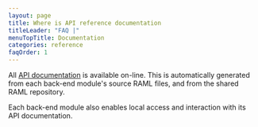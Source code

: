```yaml
---
layout: page
title: Where is API reference documentation
titleLeader: "FAQ |"
menuTopTitle: Documentation
categories: reference
faqOrder: 1
---
```


All [API documentation](/reference/api/) is available on-line.
This is automatically generated from each back-end module's source RAML files, and from the shared RAML repository.

Each back-end module also enables local access and interaction with its API documentation.

